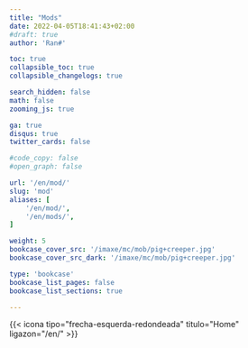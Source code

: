 ```yaml
---
title: "Mods"
date: 2022-04-05T18:41:43+02:00
#draft: true
author: 'Ran#'

toc: true
collapsible_toc: true
collapsible_changelogs: true

search_hidden: false
math: false
zooming_js: true

ga: true
disqus: true
twitter_cards: false

#code_copy: false
#open_graph: false

url: '/en/mod/'
slug: 'mod'
aliases: [
    '/en/mod/',
    '/en/mods/',
]

weight: 5
bookcase_cover_src: '/imaxe/mc/mob/pig+creeper.jpg'
bookcase_cover_src_dark: '/imaxe/mc/mob/pig+creeper.jpg'

type: 'bookcase'
bookcase_list_pages: false
bookcase_list_sections: true

---
```


{{< icona tipo="frecha-esquerda-redondeada" titulo="Home" ligazon="/en/" >}}

